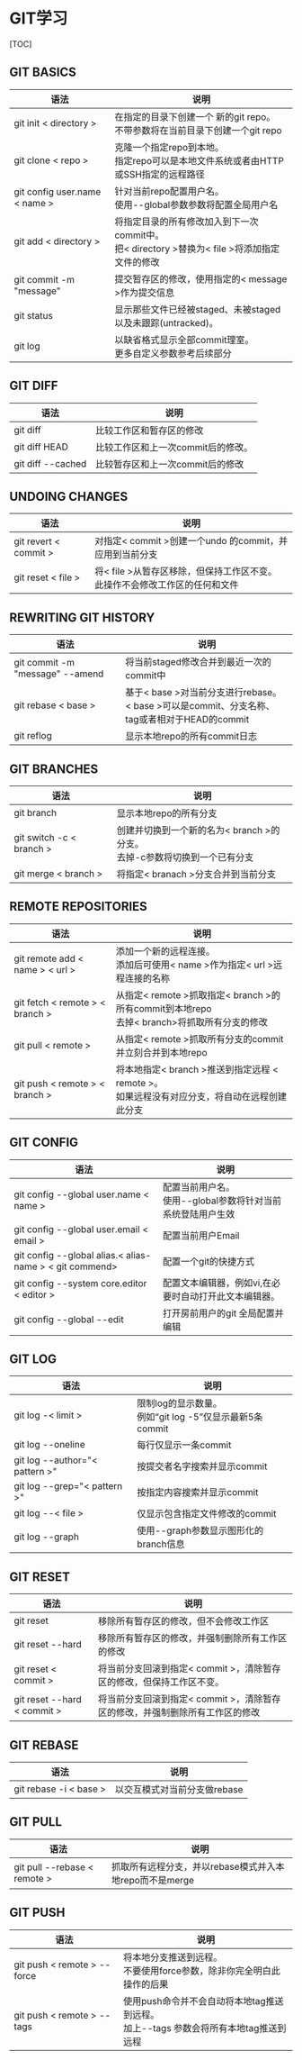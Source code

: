 # GIT学习

[TOC]

## GIT BASICS

| 语法                          | 说明                                                         |
| ----------------------------- | ------------------------------------------------------------ |
| git init < directory >        | 在指定的目录下创建一个 新的git repo。<br>不带参数将在当前目录下创建一个git repo |
| git clone < repo >            | 克隆一个指定repo到本地。<br>指定repo可以是本地文件系统或者由HTTP或SSH指定的远程路径 |
| git config user.name < name > | 针对当前repo配置用户名。<br>使用--global参数参数将配置全局用户名 |
| git add < directory >         | 将指定目录的所有修改加入到下一次commit中。<br>把< directory >替换为< file >将添加指定文件的修改 |
| git commit -m "message"       | 提交暂存区的修改，使用指定的< message >作为提交信息          |
| git status                    | 显示那些文件已经被staged、未被staged以及未跟踪(untracked)。  |
| git log                       | 以缺省格式显示全部commit理室。<br>更多自定义参数参考后续部分 |

## GIT DIFF

| 语法              | 说明                               |
| ----------------- | ---------------------------------- |
| git diff          | 比较工作区和暂存区的修改           |
| git diff HEAD     | 比较工作区和上一次commit后的修改。 |
| git diff --cached | 比较暂存区和上一次commit后的修改   |

## UNDOING CHANGES

| 语法                  | 说明                                                         |
| --------------------- | ------------------------------------------------------------ |
| git revert < commit > | 对指定< commit >创建一个undo 的commit，并应用到当前分支      |
| git reset < file >    | 将< file >从暂存区移除，但保持工作区不变。<br />此操作不会修改工作区的任何和文件 |

## REWRITING GIT HISTORY

| 语法                            | 说明                                                         |
| ------------------------------- | ------------------------------------------------------------ |
| git commit -m "message" --amend | 将当前staged修改合并到最近一次的commit中                     |
| git rebase < base >             | 基于< base >对当前分支进行rebase。<br />< base >可以是commit、分支名称、tag或者相对于HEAD的commit |
| git reflog                      | 显示本地repo的所有commit日志                                 |

## GIT BRANCHES

| 语法                     | 说明                                                         |
| ------------------------ | ------------------------------------------------------------ |
| git branch               | 显示本地repo的所有分支                                       |
| git switch -c < branch > | 创建并切换到一个新的名为< branch >的分支。<br />去掉-c参数将切换到一个已有分支 |
| git merge < branch >     | 将指定< branach >分支合并到当前分支                          |

## REMOTE REPOSITORIES

| 语法                            | 说明                                                         |
| ------------------------------- | ------------------------------------------------------------ |
| git remote add < name > < url > | 添加一个新的远程连接。<br />添加后可使用< name >作为指定< url >远程连接的名称 |
| git fetch < remote > < branch > | 从指定< remote >抓取指定< branch >的所有commit到本地repo<br />去掉< branch>将抓取所有分支的修改 |
| git pull < remote >             | 从指定< remote >抓取所有分支的commit并立刻合并到本地repo     |
| git push < remote > < branch >  | 将本地指定< branch >推送到指定远程 < remote >。<br />如果远程没有对应分支，将自动在远程创建此分支 |

## GIT CONFIG

| 语法                                                    | 说明                                                         |
| ------------------------------------------------------- | ------------------------------------------------------------ |
| git config --global user.name < name >                  | 配置当前用户名。<br />使用--global参数将针对当前系统登陆用户生效 |
| git config --global user.email < email >                | 配置当前用户Email                                            |
| git config --global alias.< alias-name > < git commend> | 配置一个git的快捷方式                                        |
| git config --system core.editor < editor >              | 配置文本编辑器，例如vi,在必要时自动打开此文本编辑器。        |
| git config --global --edit                              | 打开房前用户的git 全局配置并编辑                             |

## GIT LOG

| 语法                           | 说明                                                         |
| ------------------------------ | ------------------------------------------------------------ |
| git log -< limit >             | 限制log的显示数量。<br />例如“git log -5”仅显示最新5条commit |
| git log --oneline              | 每行仅显示一条commit                                         |
| git log --author="< pattern >" | 按提交者名字搜索并显示commit                                 |
| git log --grep="< pattern >"   | 按指定内容搜索并显示commit                                   |
| git log --< file >             | 仅显示包含指定文件修改的commit                               |
| git log --graph                | 使用--graph参数显示图形化的branch信息                        |

## GIT RESET

| 语法                        | 说明                                                         |
| --------------------------- | ------------------------------------------------------------ |
| git reset                   | 移除所有暂存区的修改，但不会修改工作区                       |
| git reset --hard            | 移除所有暂存区的修改，并强制删除所有工作区的修改             |
| git reset < commit >        | 将当前分支回滚到指定< commit >，清除暂存区的修改，但保持工作区不变。 |
| git reset --hard < commit > | 将当前分支回滚到指定< commit >，清除暂存区的修改，并强制删除所有工作区的修改 |

## GIT REBASE

| 语法                   | 说明                         |
| ---------------------- | ---------------------------- |
| git rebase -i < base > | 以交互模式对当前分支做rebase |

## GIT PULL

| 语法                         | 说明                                                    |
| ---------------------------- | ------------------------------------------------------- |
| git pull --rebase < remote > | 抓取所有远程分支，并以rebase模式并入本地repo而不是merge |

## GIT PUSH

| 语法                        | 说明                                                         |
| --------------------------- | ------------------------------------------------------------ |
| git push < remote > --force | 将本地分支推送到远程。<br />不要使用force参数，除非你完全明白此操作的后果 |
| git push < remote > --tags  | 使用push命令并不会自动将本地tag推送到远程。<br />加上--tags 参数会将所有本地tag推送到远程 |

